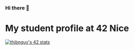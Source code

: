 ### Hi there 👋

<!--
**ThibaultNGUYEN26/ThibaultNGUYEN26** is a ✨ _special_ ✨ repository because its `README.md` (this file) appears on your GitHub profile.

Here are some ideas to get you started:

- 🔭 I’m currently working on ...
- 🌱 I’m currently learning ...
- 👯 I’m looking to collaborate on ...
- 🤔 I’m looking for help with ...
- 💬 Ask me about ...
- 📫 How to reach me: ...
- 😄 Pronouns: ...
- ⚡ Fun fact: ...
-->

# My student profile at 42 Nice
[![thibnguy's 42 stats](https://badge42.vercel.app/api/v2/clju7sgx8005409lh1a3q4xq1/stats?cursusId=21&coalitionId=105)](https://github.com/JaeSeoKim/badge42)
